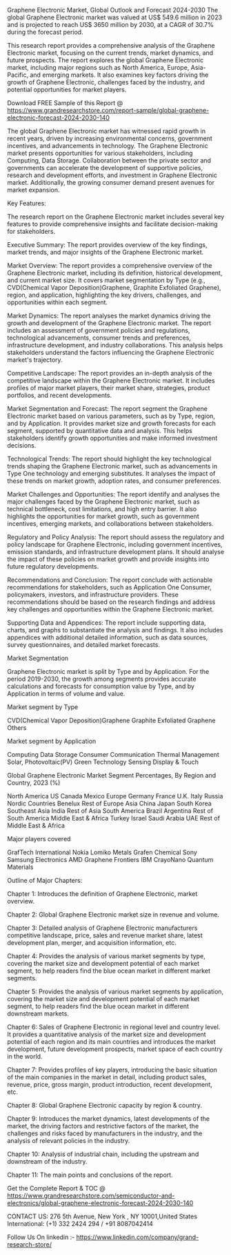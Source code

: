 Graphene Electronic Market, Global Outlook and Forecast 2024-2030
The global Graphene Electronic market was valued at US$ 549.6 million in 2023 and is projected to reach US$ 3650 million by 2030, at a CAGR of 30.7% during the forecast period.

This research report provides a comprehensive analysis of the Graphene Electronic market, focusing on the current trends, market dynamics, and future prospects. The report explores the global Graphene Electronic market, including major regions such as North America, Europe, Asia-Pacific, and emerging markets. It also examines key factors driving the growth of Graphene Electronic, challenges faced by the industry, and potential opportunities for market players.

Download FREE Sample of this Report @ https://www.grandresearchstore.com/report-sample/global-graphene-electronic-forecast-2024-2030-140

The global Graphene Electronic market has witnessed rapid growth in recent years, driven by increasing environmental concerns, government incentives, and advancements in technology. The Graphene Electronic market presents opportunities for various stakeholders, including Computing, Data Storage. Collaboration between the private sector and governments can accelerate the development of supportive policies, research and development efforts, and investment in Graphene Electronic market. Additionally, the growing consumer demand present avenues for market expansion.

Key Features:

The research report on the Graphene Electronic market includes several key features to provide comprehensive insights and facilitate decision-making for stakeholders.

Executive Summary: The report provides overview of the key findings, market trends, and major insights of the Graphene Electronic market.

Market Overview: The report provides a comprehensive overview of the Graphene Electronic market, including its definition, historical development, and current market size. It covers market segmentation by Type (e.g., CVD(Chemical Vapor Deposition)Graphene, Graphite Exfoliated Graphene), region, and application, highlighting the key drivers, challenges, and opportunities within each segment.

Market Dynamics: The report analyses the market dynamics driving the growth and development of the Graphene Electronic market. The report includes an assessment of government policies and regulations, technological advancements, consumer trends and preferences, infrastructure development, and industry collaborations. This analysis helps stakeholders understand the factors influencing the Graphene Electronic market's trajectory.

Competitive Landscape: The report provides an in-depth analysis of the competitive landscape within the Graphene Electronic market. It includes profiles of major market players, their market share, strategies, product portfolios, and recent developments.

Market Segmentation and Forecast: The report segment the Graphene Electronic market based on various parameters, such as by Type, region, and by Application. It provides market size and growth forecasts for each segment, supported by quantitative data and analysis. This helps stakeholders identify growth opportunities and make informed investment decisions.

Technological Trends: The report should highlight the key technological trends shaping the Graphene Electronic market, such as advancements in Type One technology and emerging substitutes. It analyses the impact of these trends on market growth, adoption rates, and consumer preferences.

Market Challenges and Opportunities: The report identify and analyses the major challenges faced by the Graphene Electronic market, such as technical bottleneck, cost limitations, and high entry barrier. It also highlights the opportunities for market growth, such as government incentives, emerging markets, and collaborations between stakeholders.

Regulatory and Policy Analysis: The report should assess the regulatory and policy landscape for Graphene Electronic, including government incentives, emission standards, and infrastructure development plans. It should analyse the impact of these policies on market growth and provide insights into future regulatory developments.

Recommendations and Conclusion: The report conclude with actionable recommendations for stakeholders, such as Application One Consumer, policymakers, investors, and infrastructure providers. These recommendations should be based on the research findings and address key challenges and opportunities within the Graphene Electronic market.

Supporting Data and Appendices: The report include supporting data, charts, and graphs to substantiate the analysis and findings. It also includes appendices with additional detailed information, such as data sources, survey questionnaires, and detailed market forecasts.

Market Segmentation

Graphene Electronic market is split by Type and by Application. For the period 2019-2030, the growth among segments provides accurate calculations and forecasts for consumption value by Type, and by Application in terms of volume and value.

Market segment by Type

CVD(Chemical Vapor Deposition)Graphene
Graphite Exfoliated Graphene
Others

Market segment by Application

Computing
Data Storage
Consumer
Communication
Thermal Management
Solar, Photovoltaic(PV)
Green Technology
Sensing
Display & Touch

Global Graphene Electronic Market Segment Percentages, By Region and Country, 2023 (%)

North America
US
Canada
Mexico
Europe
Germany
France
U.K.
Italy
Russia
Nordic Countries
Benelux
Rest of Europe
Asia
China
Japan
South Korea
Southeast Asia
India
Rest of Asia
South America
Brazil
Argentina
Rest of South America
Middle East & Africa
Turkey
Israel
Saudi Arabia
UAE
Rest of Middle East & Africa

Major players covered

GrafTech International
Nokia
Lomiko Metals
Grafen Chemical
Sony
Samsung Electronics
AMD
Graphene Frontiers
IBM
CrayoNano
Quantum Materials

Outline of Major Chapters:

Chapter 1: Introduces the definition of Graphene Electronic, market overview.

Chapter 2: Global Graphene Electronic market size in revenue and volume.

Chapter 3: Detailed analysis of Graphene Electronic manufacturers competitive landscape, price, sales and revenue market share, latest development plan, merger, and acquisition information, etc.

Chapter 4: Provides the analysis of various market segments by type, covering the market size and development potential of each market segment, to help readers find the blue ocean market in different market segments.

Chapter 5: Provides the analysis of various market segments by application, covering the market size and development potential of each market segment, to help readers find the blue ocean market in different downstream markets.

Chapter 6: Sales of Graphene Electronic in regional level and country level. It provides a quantitative analysis of the market size and development potential of each region and its main countries and introduces the market development, future development prospects, market space of each country in the world.

Chapter 7: Provides profiles of key players, introducing the basic situation of the main companies in the market in detail, including product sales, revenue, price, gross margin, product introduction, recent development, etc.

Chapter 8: Global Graphene Electronic capacity by region & country.

Chapter 9: Introduces the market dynamics, latest developments of the market, the driving factors and restrictive factors of the market, the challenges and risks faced by manufacturers in the industry, and the analysis of relevant policies in the industry.

Chapter 10: Analysis of industrial chain, including the upstream and downstream of the industry.

Chapter 11: The main points and conclusions of the report.

Get the Complete Report & TOC @ https://www.grandresearchstore.com/semiconductor-and-electronics/global-graphene-electronic-forecast-2024-2030-140

CONTACT US:
276 5th Avenue, New York , NY 10001,United States
International: (+1) 332 2424 294 / +91 8087042414

Follow Us On linkedin :- https://www.linkedin.com/company/grand-research-store/
